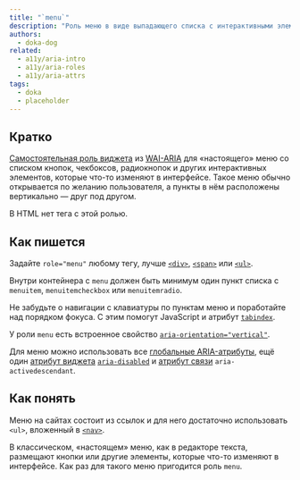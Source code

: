 ```yaml
---
title: "`menu`"
description: "Роль меню в виде выпадающего списка с интерактивными элементами как в программе или приложении."
authors:
  - doka-dog
related:
  - a11y/aria-intro
  - a11y/aria-roles
  - a11y/aria-attrs
tags:
  - doka
  - placeholder
---
```


## Кратко

[Самостоятельная роль виджета](/a11y/aria-roles/#roli-vidzhetov) из [WAI-ARIA](/a11y/aria-intro/#specifikaciya) для «настоящего» меню со списком кнопок, чекбоксов, радиокнопок и других интерактивных элементов, которые что-то изменяют в интерфейсе. Такое меню обычно открывается по желанию пользователя, а пункты в нём расположены вертикально — друг под другом.

В HTML нет тега с этой ролью.

## Как пишется

Задайте `role="menu"` любому тегу, лучше [`<div>`](/html/div/), [`<span>`](/html/span/) или [`<ul>`](/html/ul/).

Внутри контейнера с `menu` должен быть минимум один пункт списка с `menuitem`, `menuitemcheckbox` или `menuitemradio`.

Не забудьте о навигации с клавиатуры по пунктам меню и поработайте над порядком фокуса. С этим помогут JavaScript и атрибут [`tabindex`](/html/global-attrs/#tabindex).

У роли `menu` есть встроенное свойство [`aria-orientation="vertical"`](/a11y/aria-orientation/).

Для меню можно использовать все [глобальные ARIA-атрибуты](/a11y/aria-attrs/#globalnye-atributy), ещё один [атрибут виджета](/a11y/aria-attrs/#atributy-vidzhetov) [`aria-disabled`](/a11y/aria-disabled/) и [атрибут связи](/a11y/aria-attrs/#atributy-svyazi) `aria-activedescendant`.

## Как понять

Меню на сайтах состоит из ссылок и для него достаточно использовать `<ul>`, вложенный в [`<nav>`](/html/nav/).

В классическом, «настоящем» меню, как в редакторе текста, размещают кнопки или другие элементы, которые что-то изменяют в интерфейсе. Как раз для такого меню пригодится роль `menu`.
